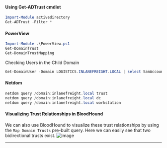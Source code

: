 #### Using Get-ADTrust cmdlet
```powershell
Import-Module activedirectory
Get-ADTrust -Filter *
```
#### PowerView
```powershell
Import-Module .\PowerView.ps1
Get-DomainTrust
Get-DomainTrustMapping
```
Checking Users in the Child Domain
```powershell
Get-DomainUser -Domain LOGISTICS.INLANEFREIGHT.LOCAL | select SamAccountName
```
#### Netdom
```powershell
netdom query /domain:inlanefreight.local trust
netdom query /domain:inlanefreight.local dc
netdom query /domain:inlanefreight.local workstation
```
#### Visualizing Trust Relationships in BloodHound
We can also use BloodHound to visualize these trust relationships by using the `Map Domain Trusts` pre-built query. Here we can easily see that two bidirectional trusts exist.
![image](https://academy.hackthebox.com/storage/modules/143/BH_trusts.png)

---